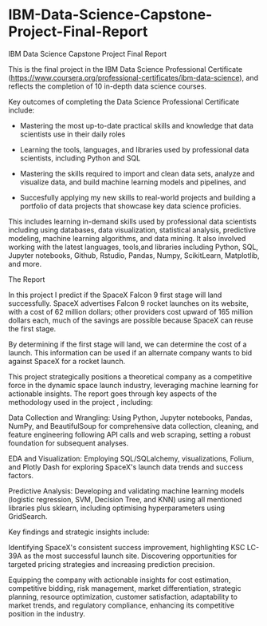# IBM-Data-Science-Capstone-Project-Final-Report
IBM Data Science Capstone Project Final Report

This is the final project in the IBM Data Science Professional Certificate (https://www.coursera.org/professional-certificates/ibm-data-science), and reflects the completion of 10 in-depth data science courses.

Key outcomes of completing the Data Science Professional Certificate include:

  - Mastering the most up-to-date practical skills and knowledge that data scientists use in their daily roles

  - Learning the tools, languages, and libraries used by professional data scientists, including Python and SQL

  - Mastering the skills required to import and clean data sets, analyze and visualize data, and build machine learning models and pipelines, and

  - Succesfully applying my new skills to real-world projects and building a portfolio of data projects that showcase key data science proficies.

This includes learning in-demand skills used by professional data scientists including using databases, data visualization, statistical analysis, predictive modeling, machine learning algorithms, and data mining. It also involved working with the latest languages, tools,and libraries including Python, SQL, Jupyter notebooks, Github, Rstudio, Pandas, Numpy, ScikitLearn, Matplotlib, and more.


The Report

In this project I predict if the SpaceX Falcon 9 first stage will land successfully. SpaceX advertises Falcon 9 rocket launches on its website, with a cost of 62 million dollars; other providers cost upward of 165 million dollars each, much of the savings are possible because SpaceX can reuse the first stage. 

By determining if the first stage will land, we can determine the cost of a launch. This information can be used if an alternate company wants to bid against SpaceX for a rocket launch.

This project strategically positions a theoretical company as a competitive force in the dynamic space launch industry, leveraging machine learning for actionable insights. The report goes through key aspects of the methodology used in the project , including:​

Data Collection and Wrangling: Using Python, Jupyter notebooks, Pandas, NumPy, and BeautifulSoup for comprehensive data collection, cleaning, and feature engineering following API calls and web scraping, setting a robust foundation for subsequent analyses.​

EDA and Visualization: Employing SQL/SQLalchemy, visualizations, Folium, and Plotly Dash for exploring SpaceX's launch data trends and success factors.​

Predictive Analysis: Developing and validating machine learning models (logistic regression, SVM, Decision Tree, and KNN) using all mentioned libraries plus sklearn, including optimising hyperparameters using GridSearch. ​

Key findings and strategic insights include:​

Identifying SpaceX's consistent success improvement, highlighting KSC LC-39A as the most successful launch site. Discovering opportunities for targeted pricing strategies and increasing prediction precision.​

Equipping the company with actionable insights for cost estimation, competitive bidding, risk management, market differentiation, strategic planning, resource optimization, customer satisfaction, adaptability to market trends, and regulatory compliance, enhancing its competitive position in the industry.
